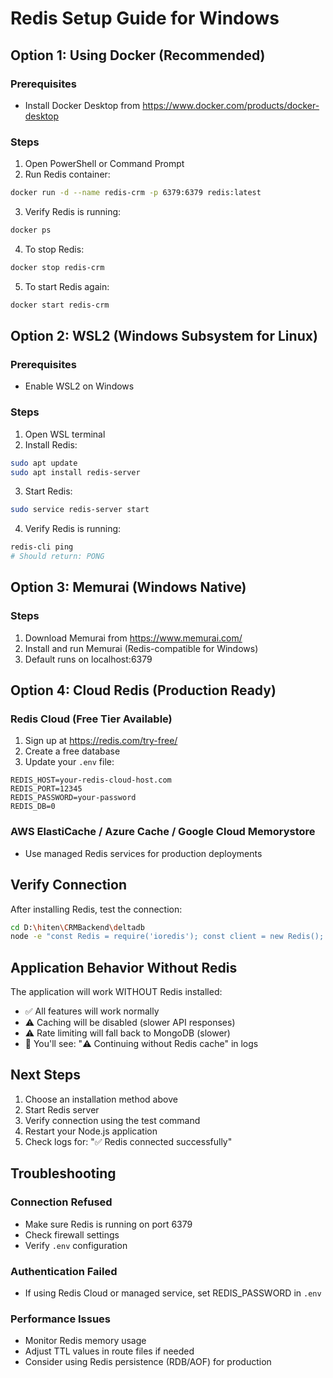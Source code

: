 # Redis Setup Guide for Windows

## Option 1: Using Docker (Recommended)

### Prerequisites
- Install Docker Desktop from https://www.docker.com/products/docker-desktop

### Steps
1. Open PowerShell or Command Prompt
2. Run Redis container:
```bash
docker run -d --name redis-crm -p 6379:6379 redis:latest
```

3. Verify Redis is running:
```bash
docker ps
```

4. To stop Redis:
```bash
docker stop redis-crm
```

5. To start Redis again:
```bash
docker start redis-crm
```

## Option 2: WSL2 (Windows Subsystem for Linux)

### Prerequisites
- Enable WSL2 on Windows

### Steps
1. Open WSL terminal
2. Install Redis:
```bash
sudo apt update
sudo apt install redis-server
```

3. Start Redis:
```bash
sudo service redis-server start
```

4. Verify Redis is running:
```bash
redis-cli ping
# Should return: PONG
```

## Option 3: Memurai (Windows Native)

### Steps
1. Download Memurai from https://www.memurai.com/
2. Install and run Memurai (Redis-compatible for Windows)
3. Default runs on localhost:6379

## Option 4: Cloud Redis (Production Ready)

### Redis Cloud (Free Tier Available)
1. Sign up at https://redis.com/try-free/
2. Create a free database
3. Update your `.env` file:
```env
REDIS_HOST=your-redis-cloud-host.com
REDIS_PORT=12345
REDIS_PASSWORD=your-password
REDIS_DB=0
```

### AWS ElastiCache / Azure Cache / Google Cloud Memorystore
- Use managed Redis services for production deployments

## Verify Connection

After installing Redis, test the connection:

```bash
cd D:\hiten\CRMBackend\deltadb
node -e "const Redis = require('ioredis'); const client = new Redis(); client.ping().then(() => console.log('✅ Redis connected!')).catch(e => console.error('❌ Redis error:', e.message));"
```

## Application Behavior Without Redis

The application will work WITHOUT Redis installed:
- ✅ All features will work normally
- ⚠️ Caching will be disabled (slower API responses)
- ⚠️ Rate limiting will fall back to MongoDB (slower)
- 📝 You'll see: "⚠️ Continuing without Redis cache" in logs

## Next Steps

1. Choose an installation method above
2. Start Redis server
3. Verify connection using the test command
4. Restart your Node.js application
5. Check logs for: "✅ Redis connected successfully"

## Troubleshooting

### Connection Refused
- Make sure Redis is running on port 6379
- Check firewall settings
- Verify `.env` configuration

### Authentication Failed
- If using Redis Cloud or managed service, set REDIS_PASSWORD in `.env`

### Performance Issues
- Monitor Redis memory usage
- Adjust TTL values in route files if needed
- Consider using Redis persistence (RDB/AOF) for production
